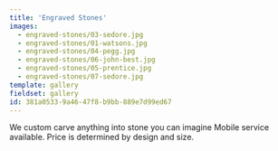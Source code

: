 ```yaml
---
title: 'Engraved Stones'
images:
  - engraved-stones/03-sedore.jpg
  - engraved-stones/01-watsons.jpg
  - engraved-stones/04-pegg.jpg
  - engraved-stones/06-john-best.jpg
  - engraved-stones/05-prentice.jpg
  - engraved-stones/07-sedore.jpg
template: gallery
fieldset: gallery
id: 381a0533-9a46-47f8-b9bb-889e7d99ed67
---
```

We custom carve anything into stone you can imagine
Mobile service available. Price is determined by design and size.
<!--{{ imgix:responsive_image_tag path="misc/saw-00240.jpg" w="400" }}-->
